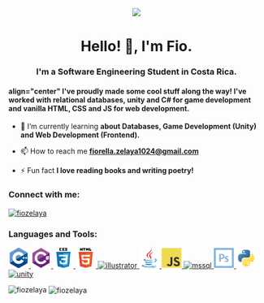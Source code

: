 <p align="center"> <img src="https://www.google.com/url?sa=i&url=https%3A%2F%2Fdevrant.com%2Fsearch%3Fterm%3Dwk233&psig=AOvVaw3G6_1V1Eo48Xu4-Tntk_30&ust=1676240551391000&source=images&cd=vfe&ved=0CA8QjRxqFwoTCKiMwebAjv0CFQAAAAAdAAAAABBq"> </p>

<h1 align="center">Hello! 👋, I'm Fio.</h1>
<h3 align="center">I'm a Software Engineering Student in Costa Rica.</h3>

<h4> align="center" I've proudly made some cool stuff along the way! I've worked with relational databases, unity and C# for game development and vanilla HTML, CSS and JS for web development.</h4>

- 🌱 I’m currently learning **about Databases, Game Development (Unity) and Web Development (Frontend).**

- 📫 How to reach me **fiorella.zelaya1024@gmail.com**

- ⚡ Fun fact **I love reading books and writing poetry!**

<h3 align="left">Connect with me:</h3>
<p align="left">
<a href="https://linkedin.com/in/fiozelaya" target="blank"><img align="center" src="https://raw.githubusercontent.com/rahuldkjain/github-profile-readme-generator/master/src/images/icons/Social/linked-in-alt.svg" alt="fiozelaya" height="30" width="40" /></a>
</p>

<h3 align="left">Languages and Tools:</h3>
<p align="left"> <a href="https://www.w3schools.com/cpp/" target="_blank" rel="noreferrer"> <img src="https://raw.githubusercontent.com/devicons/devicon/master/icons/cplusplus/cplusplus-original.svg" alt="cplusplus" width="40" height="40"/> </a> <a href="https://www.w3schools.com/cs/" target="_blank" rel="noreferrer"> <img src="https://raw.githubusercontent.com/devicons/devicon/master/icons/csharp/csharp-original.svg" alt="csharp" width="40" height="40"/> </a> <a href="https://www.w3schools.com/css/" target="_blank" rel="noreferrer"> <img src="https://raw.githubusercontent.com/devicons/devicon/master/icons/css3/css3-original-wordmark.svg" alt="css3" width="40" height="40"/> </a> <a href="https://www.w3.org/html/" target="_blank" rel="noreferrer"> <img src="https://raw.githubusercontent.com/devicons/devicon/master/icons/html5/html5-original-wordmark.svg" alt="html5" width="40" height="40"/> </a> <a href="https://www.adobe.com/in/products/illustrator.html" target="_blank" rel="noreferrer"> <img src="https://www.vectorlogo.zone/logos/adobe_illustrator/adobe_illustrator-icon.svg" alt="illustrator" width="40" height="40"/> </a> <a href="https://www.java.com" target="_blank" rel="noreferrer"> <img src="https://raw.githubusercontent.com/devicons/devicon/master/icons/java/java-original.svg" alt="java" width="40" height="40"/> </a> <a href="https://developer.mozilla.org/en-US/docs/Web/JavaScript" target="_blank" rel="noreferrer"> <img src="https://raw.githubusercontent.com/devicons/devicon/master/icons/javascript/javascript-original.svg" alt="javascript" width="40" height="40"/> </a> <a href="https://www.microsoft.com/en-us/sql-server" target="_blank" rel="noreferrer"> <img src="https://www.svgrepo.com/show/303229/microsoft-sql-server-logo.svg" alt="mssql" width="40" height="40"/> </a> <a href="https://www.photoshop.com/en" target="_blank" rel="noreferrer"> <img src="https://raw.githubusercontent.com/devicons/devicon/master/icons/photoshop/photoshop-line.svg" alt="photoshop" width="40" height="40"/> </a> <a href="https://www.python.org" target="_blank" rel="noreferrer"> <img src="https://raw.githubusercontent.com/devicons/devicon/master/icons/python/python-original.svg" alt="python" width="40" height="40"/> </a> <a href="https://unity.com/" target="_blank" rel="noreferrer"> <img src="https://www.vectorlogo.zone/logos/unity3d/unity3d-icon.svg" alt="unity" width="40" height="40"/> </a> </p>

<p><img align="left" src="https://github-readme-stats.vercel.app/api/top-langs?username=fiozelaya&show_icons=true&locale=en&layout=compact" alt="fiozelaya" /></p>

<p>&nbsp;<img align="center" src="https://github-readme-stats.vercel.app/api?username=fiozelaya&show_icons=true&locale=en" alt="fiozelaya" /></p>
